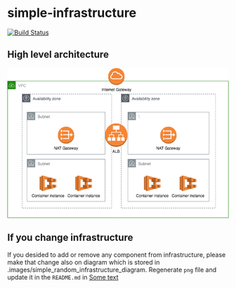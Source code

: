 # simple-infrastructure
[![Build Status](https://travis-ci.org/99stealth/simple-infrastructure.svg?branch=master)](https://travis-ci.org/99stealth/simple-infrastructure)

## High level architecture
![Simple infrastructure](.images/simple_random_infrastructure_diagram.png "Title")

## If you change infrastructure
If you desided to add or remove any component from infrastructure, please make that change also on diagram which is stored in .images/simple_random_infrastructure_diagram. Regenerate `png` file and update it in the `README.md` in [Some text](#high-level-architecture)